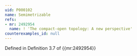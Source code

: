 ```yaml
---
uid: P000102
name: Semimetrizable
refs:
- mr: 2492954
  name: ! 'The compact-open topology: A new perspective'
counterexamples_id: null
---
```

Defined in Definition 3.7 of {{mr:2492954}}
